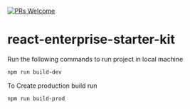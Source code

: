 [![PRs Welcome](https://img.shields.io/badge/PRs-welcome-brightgreen.svg?style=flat-square)](http://makeapullrequest.com)

# react-enterprise-starter-kit

Run the following commands to run project in local machine

```bash
npm run build-dev
```

To Create production build run

```bash
npm run build-prod
```
